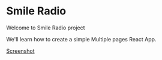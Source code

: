 # Smile Radio

Welcome to Smile Radio project

We'll learn how to create a simple Multiple pages React App.

[Screenshot](https://repository-images.githubusercontent.com/572626855/88073691-696f-4fb7-8330-43f4328167aa)

